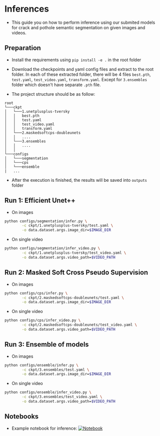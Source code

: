 # Inferences

- This guide you on how to perform inference using our submited models for crack and pothole semantic segmentation on given images and videos. 

## Preparation
- Install the requirements using `pip install -e .` in the root folder

- Download the checkpoints and yaml config files and extract to the root folder. In each of these extracted folder, there will be 4 files `best.pth`, `test.yaml`, `test_video.yaml`, `transform.yaml`. Except for `3.ensembles` folder which doesn't have separate `.pth` file.

- The project structure should be as follow:
```
root
└───ckpt
│   └───1.unetplusplus-tversky
│   │   best.pth
│   │   test.yaml
│   │   test_video.yaml
│   │   transform.yaml
│   └───2.maskedsoftcps-doubleunets
│   │   ....
│   └───3.ensembles
│   │   ....
│   │
└───configs  
│   └───segmentation
│   └───cps
│   └───ensemble
|   ...
```

- After the execution is finished, the results will be saved into `outputs` folder

## **Run 1: Efficient Unet++**

- On images
``` bash
python configs/segmentation/infer.py \
        -c ckpt/1.unetplusplus-tversky/test.yaml \
        -o data.dataset.args.image_dir=$IMAGE_DIR
```

- On single video
``` bash
python configs/segmentation/infer_video.py \
        -c ckpt/1.unetplusplus-tversky/test_video.yaml \
        -o data.dataset.args.video_path=$VIDEO_PATH
```

## **Run 2: Masked Soft Cross Pseudo Supervision**

- On images
``` bash
python configs/cps/infer.py \
        -c ckpt/2.maskedsoftcps-doubleunets/test.yaml \
        -o data.dataset.args.image_dir=$IMAGE_DIR
```

- On single video
``` bash
python configs/cps/infer_video.py \
        -c ckpt/2.maskedsoftcps-doubleunets/test_video.yaml \
        -o data.dataset.args.video_path=$VIDEO_PATH
```

## **Run 3: Ensemble of models**

- On images
``` bash
python configs/ensemble/infer.py \
        -c ckpt/3.ensembles/test.yaml \
        -o data.dataset.args.image_dir=$IMAGE_DIR
```

- On single video
``` bash
python configs/ensemble/infer_video.py \
        -c ckpt/3.ensembles/test_video.yaml \
        -o data.dataset.args.video_path=$VIDEO_PATH
```

## Notebooks

- Example notebook for inference: [![Notebook](https://colab.research.google.com/assets/colab-badge.svg)](https://colab.research.google.com/drive/1GFSW_T0Mb57hzaPu4xu1u4iq9GGTGpYX?usp=sharing)
